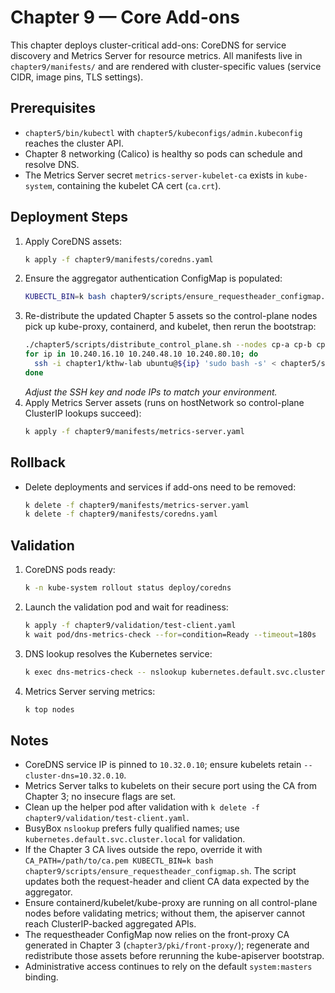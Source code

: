# Chapter 9 — Core Add-ons

This chapter deploys cluster-critical add-ons: CoreDNS for service discovery and Metrics Server for resource metrics. All manifests live in `chapter9/manifests/` and are rendered with cluster-specific values (service CIDR, image pins, TLS settings).

## Prerequisites
- `chapter5/bin/kubectl` with `chapter5/kubeconfigs/admin.kubeconfig` reaches the cluster API.
- Chapter 8 networking (Calico) is healthy so pods can schedule and resolve DNS.
- The Metrics Server secret `metrics-server-kubelet-ca` exists in `kube-system`, containing the kubelet CA cert (`ca.crt`).

## Deployment Steps
1. Apply CoreDNS assets:
   ```bash
   k apply -f chapter9/manifests/coredns.yaml
   ```
2. Ensure the aggregator authentication ConfigMap is populated:
   ```bash
   KUBECTL_BIN=k bash chapter9/scripts/ensure_requestheader_configmap.sh
   ```
3. Re-distribute the updated Chapter 5 assets so the control-plane nodes pick up kube-proxy, containerd, and kubelet, then rerun the bootstrap:
   ```bash
   ./chapter5/scripts/distribute_control_plane.sh --nodes cp-a cp-b cp-c --ssh-key chapter1/kthw-lab
   for ip in 10.240.16.10 10.240.48.10 10.240.80.10; do
     ssh -i chapter1/kthw-lab ubuntu@${ip} 'sudo bash -s' < chapter5/scripts/bootstrap_control_plane.sh
   done
   ```
   _Adjust the SSH key and node IPs to match your environment._
4. Apply Metrics Server assets (runs on hostNetwork so control-plane ClusterIP lookups succeed):
   ```bash
   k apply -f chapter9/manifests/metrics-server.yaml
   ```

## Rollback
- Delete deployments and services if add-ons need to be removed:
  ```bash
  k delete -f chapter9/manifests/metrics-server.yaml
  k delete -f chapter9/manifests/coredns.yaml
  ```

## Validation
1. CoreDNS pods ready:
   ```bash
   k -n kube-system rollout status deploy/coredns
   ```
2. Launch the validation pod and wait for readiness:
   ```bash
   k apply -f chapter9/validation/test-client.yaml
   k wait pod/dns-metrics-check --for=condition=Ready --timeout=180s
   ```
3. DNS lookup resolves the Kubernetes service:
   ```bash
   k exec dns-metrics-check -- nslookup kubernetes.default.svc.cluster.local
   ```
4. Metrics Server serving metrics:
   ```bash
   k top nodes
   ```

## Notes
- CoreDNS service IP is pinned to `10.32.0.10`; ensure kubelets retain `--cluster-dns=10.32.0.10`.
- Metrics Server talks to kubelets on their secure port using the CA from Chapter 3; no insecure flags are set.
- Clean up the helper pod after validation with `k delete -f chapter9/validation/test-client.yaml`.
- BusyBox `nslookup` prefers fully qualified names; use `kubernetes.default.svc.cluster.local` for validation.
- If the Chapter 3 CA lives outside the repo, override it with `CA_PATH=/path/to/ca.pem KUBECTL_BIN=k bash chapter9/scripts/ensure_requestheader_configmap.sh`. The script updates both the request-header and client CA data expected by the aggregator.
- Ensure containerd/kubelet/kube-proxy are running on all control-plane nodes before validating metrics; without them, the apiserver cannot reach ClusterIP-backed aggregated APIs.
- The requestheader ConfigMap now relies on the front-proxy CA generated in Chapter 3 (`chapter3/pki/front-proxy/`); regenerate and redistribute those assets before rerunning the kube-apiserver bootstrap.
- Administrative access continues to rely on the default `system:masters` binding.

